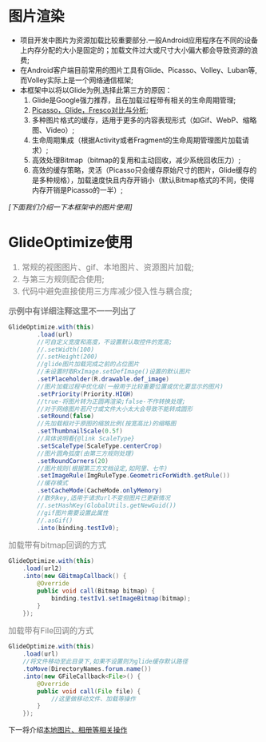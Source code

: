 # 图片渲染
* 项目开发中图片为资源加载比较重要部分.一般Android应用程序在不同的设备上内存分配的大小是固定的；加载文件过大或尺寸大小偏大都会导致资源的浪费;
* 在Android客户端目前常用的图片工具有Glide、Picasso、Volley、Luban等,而Volley实际上是一个网络通信框架;
* 本框架中以将以Glide为例,选择此第三方的原因：
    1. Glide是Google强力推荐，且在加载过程带有相关的生命周期管理;
    2. [Picasso，Glide，Fresco对比与分析](pgf-analysis.md);
    3. 多种图片格式的缓存，适用于更多的内容表现形式（如Gif、WebP、缩略图、Video）;
    4. 生命周期集成（根据Activity或者Fragment的生命周期管理图片加载请求）;
    5. 高效处理Bitmap（bitmap的复用和主动回收，减少系统回收压力）;
    6. 高效的缓存策略，灵活（Picasso只会缓存原始尺寸的图片，Glide缓存的是多种规格），加载速度快且内存开销小（默认Bitmap格式的不同，使得内存开销是Picasso的一半）;

*[下面我们介绍一下本框架中的图片使用]*
# GlideOptimize使用
><font color=gray size=3>
1. 常规的视图图片、gif、本地图片、资源图片加载;
2. 与第三方规则配合使用;
3. 代码中避免直接使用三方库减少侵入性与耦合度;

**示例中有详细注释这里不一一列出了**
</font>

```java
GlideOptimize.with(this)
        .load(url)
        //可自定义宽度和高度，不设置默认取控件的宽高;
        //.setWidth(100)
        //.setHeight(200)
        //glide图片加载完成之前的占位图片
        //未设置时取RxImage.setDefImage()设置的默认图片
        .setPlaceholder(R.drawable.def_image)
        //图片加载过程中优化级(一般用于比较重要位置或优化要显示的图片)
        .setPriority(Priority.HIGH)
        //true-将图片转为正圆再渲染;false-不作转换处理;
        //对于网络图片若尺寸或文件大小太大会导致不能转成圆形
        .setRound(false)
        //先加载相对于原图的缩放比例(按宽高比)的缩略图
        .setThumbnailScale(0.5f)
        //具体说明看{@link ScaleType}
        .setScaleType(ScaleType.centerCrop)
        //图片圆角弧度(由第三方规则处理)
        .setRoundCorners(20)
        //图片规则(根据第三方文档设定,如阿里、七牛)
        .setImageRule(ImgRuleType.GeometricForWidth.getRule())
        //缓存模式
        .setCacheMode(CacheMode.onlyMemory)
        //散列key,适用于请求url不变但图片已更新情况
        //.setHashKey(GlobalUtils.getNewGuid())
        //gif图片需要设置此属性
        //.asGif()
        .into(binding.testIv0);
```
><font color=gray size=3>
加载带有bitmap回调的方式
</font>

```java
GlideOptimize.with(this)
    .load(url2)
    .into(new GBitmapCallback() {
        @Override
        public void call(Bitmap bitmap) {
            binding.testIv1.setImageBitmap(bitmap);
        }
    });
```
><font color=gray size=3>
加载带有File回调的方式
</font>

```java
GlideOptimize.with(this)
    .load(url)
    //将文件移动至此目录下,如果不设置则为glide缓存默认路径
    .toMove(DirectoryNames.forum.name())
    .into(new GFileCallback<File>() {
        @Override
        public void call(File file) {
            //这里做移动文件、加载等操作
        }
    });
```

下一将介绍[本地图片、相册等相关操作](operation.md)